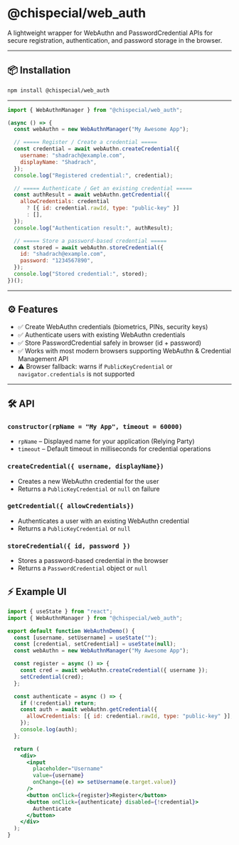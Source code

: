 # @chispecial/web_auth

A lightweight wrapper for WebAuthn and PasswordCredential APIs for secure registration, authentication, and password storage in the browser.

---

## 📦 Installation

```bash
npm install @chispecial/web_auth
```

---

```js
import { WebAuthnManager } from "@chispecial/web_auth";

(async () => {
  const webAuthn = new WebAuthnManager("My Awesome App");

  // ===== Register / Create a credential =====
  const credential = await webAuthn.createCredential({
    username: "shadrach@example.com",
    displayName: "Shadrach",
  });
  console.log("Registered credential:", credential);

  // ===== Authenticate / Get an existing credential =====
  const authResult = await webAuthn.getCredential({
    allowCredentials: credential
      ? [{ id: credential.rawId, type: "public-key" }]
      : [],
  });
  console.log("Authentication result:", authResult);

  // ===== Store a password-based credential =====
  const stored = await webAuthn.storeCredential({
    id: "shadrach@example.com",
    password: "1234567890",
  });
  console.log("Stored credential:", stored);
})();
```

---

## ⚙️ Features

- ✅ Create WebAuthn credentials (biometrics, PINs, security keys)
- ✅ Authenticate users with existing WebAuthn credentials
- ✅ Store PasswordCredential safely in browser (id + password)
- ✅ Works with most modern browsers supporting WebAuthn & Credential Management API
- ⚠️ Browser fallback: warns if `PublicKeyCredential` or `navigator.credentials` is not supported

---

## 🛠 API

### `constructor(rpName = "My App", timeout = 60000)`

- `rpName` – Displayed name for your application (Relying Party)
- `timeout` – Default timeout in milliseconds for credential operations

### `createCredential({ username, displayName})`

- Creates a new WebAuthn credential for the user
- Returns a `PublicKeyCredential` or `null` on failure

### `getCredential({ allowCredentials})`

- Authenticates a user with an existing WebAuthn credential
- Returns a `PublicKeyCredential` or `null`

### `storeCredential({ id, password })`

- Stores a password-based credential in the browser
- Returns a `PasswordCredential` object or `null`

## ⚡ Example UI

```jsx
import { useState } from "react";
import { WebAuthnManager } from "@chispecial/web_auth";

export default function WebAuthnDemo() {
  const [username, setUsername] = useState("");
  const [credential, setCredential] = useState(null);
  const webAuthn = new WebAuthnManager("My Awesome App");

  const register = async () => {
    const cred = await webAuthn.createCredential({ username });
    setCredential(cred);
  };

  const authenticate = async () => {
    if (!credential) return;
    const auth = await webAuthn.getCredential({
      allowCredentials: [{ id: credential.rawId, type: "public-key" }],
    });
    console.log(auth);
  };

  return (
    <div>
      <input
        placeholder="Username"
        value={username}
        onChange={(e) => setUsername(e.target.value)}
      />
      <button onClick={register}>Register</button>
      <button onClick={authenticate} disabled={!credential}>
        Authenticate
      </button>
    </div>
  );
}
```
